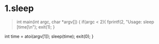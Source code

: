 # 1.sleep
> int
main(int argc, char *argv[])
{
  if(argc < 2){
    fprintf(2, "Usage: sleep [time]\n");
    exit(1);
  }

  int time = atoi(argv[1]);
  sleep(time);
  exit(0);
}